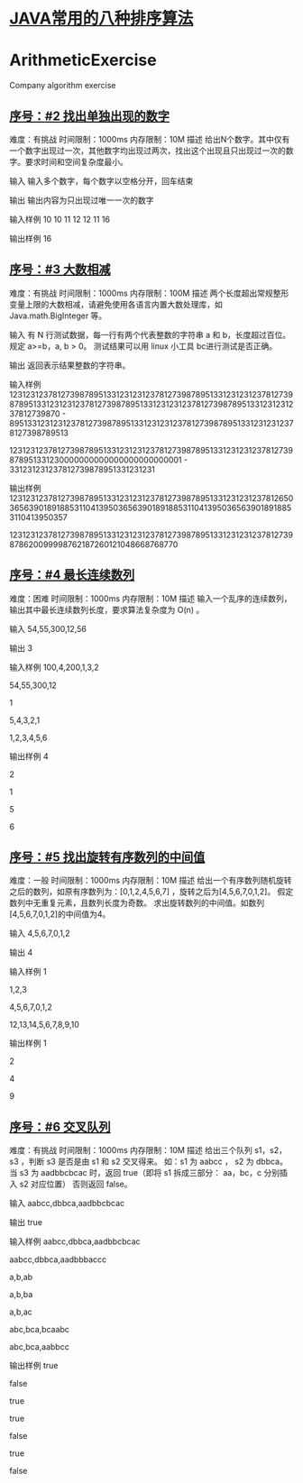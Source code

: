 # [JAVA常用的八种排序算法](./arithmetic/src/main/java/com/kevin/arithmetic/sort/README.md)

# ArithmeticExercise
Company algorithm exercise

## [序号：#2 找出单独出现的数字](./arithmetic/src/main/java/com/kevin/arithmetic/Solution2.java)
难度：有挑战  时间限制：1000ms  内存限制：10M
描述
给出N个数字。其中仅有一个数字出现过一次，其他数字均出现过两次，找出这个出现且只出现过一次的数字。要求时间和空间复杂度最小。

输入
输入多个数字，每个数字以空格分开，回车结束

输出
输出内容为只出现过唯一一次的数字

输入样例
10 10 11 12 12 11 16

输出样例
16


## [序号：#3 大数相减](./arithmetic/src/main/java/com/kevin/arithmetic/Solution3.java)
难度：有挑战  时间限制：1000ms  内存限制：100M
描述
两个长度超出常规整形变量上限的大数相减，请避免使用各语言内置大数处理库，如 Java.math.BigInteger 等。

输入
有 N 行测试数据，每一行有两个代表整数的字符串 a 和 b，长度超过百位。规定 a>=b，a, b > 0。
测试结果可以用 linux 小工具 bc进行测试是否正确。

输出
返回表示结果整数的字符串。

输入样例
1231231237812739878951331231231237812739878951331231231237812739878951331231231237812739878951331231231237812739878951331231231237812739870 - 89513312312312378127398789513312312312378127398789513312312312378127398789513

1231231237812739878951331231231237812739878951331231231237812739878951331230000000000000000000000001 - 331231231237812739878951331231231

输出样例
1231231237812739878951331231231237812739878951331231231237812650365639018918853110413950365639018918853110413950365639018918853110413950357

1231231237812739878951331231231237812739878951331231231237812739878620099998762187260121048668768770


## [序号：#4 最长连续数列](./arithmetic/src/main/java/com/kevin/arithmetic/Solution4.java)
难度：困难  时间限制：1000ms  内存限制：10M
描述
输入一个乱序的连续数列，输出其中最长连续数列长度，要求算法复杂度为  O(n)  。

输入
54,55,300,12,56

输出
3

输入样例
100,4,200,1,3,2

54,55,300,12

1

5,4,3,2,1

1,2,3,4,5,6

输出样例
4

2

1

5

6


## [序号：#5 找出旋转有序数列的中间值](./arithmetic/src/main/java/com/kevin/arithmetic/Solution5.java)
难度：一般  时间限制：1000ms  内存限制：10M
描述
给出一个有序数列随机旋转之后的数列，如原有序数列为：[0,1,2,4,5,6,7] ，旋转之后为[4,5,6,7,0,1,2]。
假定数列中无重复元素，且数列长度为奇数。
求出旋转数列的中间值。如数列[4,5,6,7,0,1,2]的中间值为4。

输入
4,5,6,7,0,1,2

输出
4

输入样例
1

1,2,3

4,5,6,7,0,1,2

12,13,14,5,6,7,8,9,10

输出样例
1

2

4

9


## [序号：#6 交叉队列](./arithmetic/src/main/java/com/kevin/arithmetic/Solution6.java)
难度：有挑战  时间限制：1000ms  内存限制：10M
描述
给出三个队列 s1，s2，s3 ，判断 s3 是否是由 s1 和 s2 交叉得来。
如：s1 为 aabcc ， s2 为 dbbca。
当 s3 为 aadbbcbcac 时，返回 true（即将 s1 拆成三部分： aa，bc，c 分别插入 s2 对应位置）
否则返回 false。

输入
aabcc,dbbca,aadbbcbcac

输出
true

输入样例
aabcc,dbbca,aadbbcbcac

aabcc,dbbca,aadbbbaccc

a,b,ab

a,b,ba

a,b,ac

abc,bca,bcaabc

abc,bca,aabbcc

输出样例
true

false

true

true

false

true

false